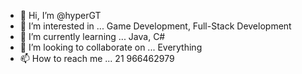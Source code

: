 - 👋 Hi, I’m @hyperGT
- 👀 I’m interested in ... Game Development, Full-Stack Development
- 🌱 I’m currently learning ... Java, C#
- 💞️ I’m looking to collaborate on ... Everything
- 📫 How to reach me ... 21 966462979

<!---
hyperGT/hyperGT is a ✨ special ✨ repository because its `README.md` (this file) appears on your GitHub profile.
You can click the Preview link to take a look at your changes.
--->
